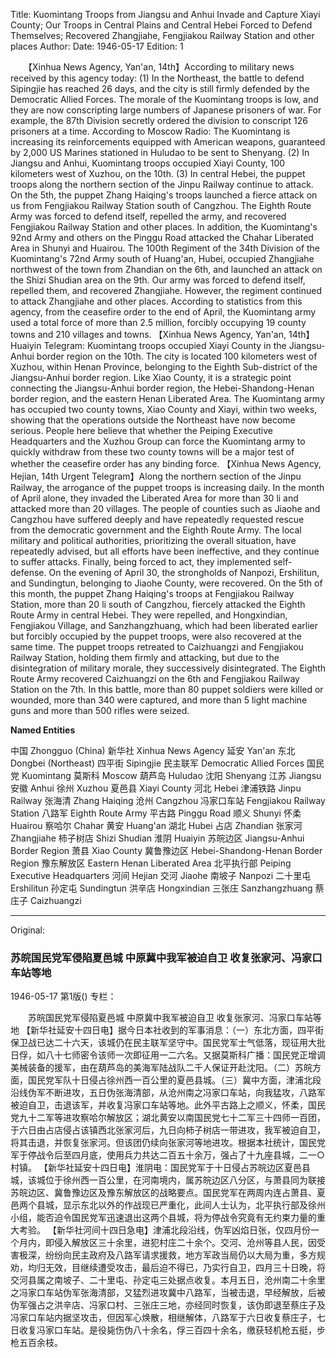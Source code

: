 Title: Kuomintang Troops from Jiangsu and Anhui Invade and Capture Xiayi County; Our Troops in Central Plains and Central Hebei Forced to Defend Themselves; Recovered Zhangjiahe, Fengjiakou Railway Station and other places
Author:
Date: 1946-05-17
Edition: 1

　　【Xinhua News Agency, Yan'an, 14th】According to military news received by this agency today: (1) In the Northeast, the battle to defend Sipingjie has reached 26 days, and the city is still firmly defended by the Democratic Allied Forces. The morale of the Kuomintang troops is low, and they are now conscripting large numbers of Japanese prisoners of war. For example, the 87th Division secretly ordered the division to conscript 126 prisoners at a time. According to Moscow Radio: The Kuomintang is increasing its reinforcements equipped with American weapons, guaranteed by 2,000 US Marines stationed in Huludao to be sent to Shenyang. (2) In Jiangsu and Anhui, Kuomintang troops occupied Xiayi County, 100 kilometers west of Xuzhou, on the 10th. (3) In central Hebei, the puppet troops along the northern section of the Jinpu Railway continue to attack. On the 5th, the puppet Zhang Haiqing's troops launched a fierce attack on us from Fengjiakou Railway Station south of Cangzhou. The Eighth Route Army was forced to defend itself, repelled the army, and recovered Fengjiakou Railway Station and other places. In addition, the Kuomintang's 92nd Army and others on the Pinggu Road attacked the Chahar Liberated Area in Shunyi and Huairou. The 100th Regiment of the 34th Division of the Kuomintang's 72nd Army south of Huang'an, Hubei, occupied Zhangjiahe northwest of the town from Zhandian on the 6th, and launched an attack on the Shizi Shudian area on the 9th. Our army was forced to defend itself, repelled them, and recovered Zhangjiahe. However, the regiment continued to attack Zhangjiahe and other places. According to statistics from this agency, from the ceasefire order to the end of April, the Kuomintang army used a total force of more than 2.5 million, forcibly occupying 19 county towns and 210 villages and towns.
    【Xinhua News Agency, Yan'an, 14th】Huaiyin Telegram: Kuomintang troops occupied Xiayi County in the Jiangsu-Anhui border region on the 10th. The city is located 100 kilometers west of Xuzhou, within Henan Province, belonging to the Eighth Sub-district of the Jiangsu-Anhui border region. Like Xiao County, it is a strategic point connecting the Jiangsu-Anhui border region, the Hebei-Shandong-Henan border region, and the eastern Henan Liberated Area. The Kuomintang army has occupied two county towns, Xiao County and Xiayi, within two weeks, showing that the operations outside the Northeast have now become serious. People here believe that whether the Peiping Executive Headquarters and the Xuzhou Group can force the Kuomintang army to quickly withdraw from these two county towns will be a major test of whether the ceasefire order has any binding force.
    【Xinhua News Agency, Hejian, 14th Urgent Telegram】Along the northern section of the Jinpu Railway, the arrogance of the puppet troops is increasing daily. In the month of April alone, they invaded the Liberated Area for more than 30 li and attacked more than 20 villages. The people of counties such as Jiaohe and Cangzhou have suffered deeply and have repeatedly requested rescue from the democratic government and the Eighth Route Army. The local military and political authorities, prioritizing the overall situation, have repeatedly advised, but all efforts have been ineffective, and they continue to suffer attacks. Finally, being forced to act, they implemented self-defense. On the evening of April 30, the strongholds of Nanpozi, Ershilitun, and Sundingtun, belonging to Jiaohe County, were recovered. On the 5th of this month, the puppet Zhang Haiqing's troops at Fengjiakou Railway Station, more than 20 li south of Cangzhou, fiercely attacked the Eighth Route Army in central Hebei. They were repelled, and Hongxindian, Fengjiakou Village, and Sanzhangzhuang, which had been liberated earlier but forcibly occupied by the puppet troops, were also recovered at the same time. The puppet troops retreated to Caizhuangzi and Fengjiakou Railway Station, holding them firmly and attacking, but due to the disintegration of military morale, they successively disintegrated. The Eighth Route Army recovered Caizhuangzi on the 6th and Fengjiakou Railway Station on the 7th. In this battle, more than 80 puppet soldiers were killed or wounded, more than 340 were captured, and more than 5 light machine guns and more than 500 rifles were seized.

**Named Entities**

中国    Zhongguo (China)
新华社  Xinhua News Agency
延安    Yan'an
东北    Dongbei (Northeast)
四平街  Sipingjie
民主联军  Democratic Allied Forces
国民党  Kuomintang
莫斯科  Moscow
葫芦岛  Huludao
沈阳    Shenyang
江苏    Jiangsu
安徽    Anhui
徐州    Xuzhou
夏邑县  Xiayi County
河北    Hebei
津浦铁路  Jinpu Railway
张海清  Zhang Haiqing
沧州    Cangzhou
冯家口车站 Fengjiakou Railway Station
八路军  Eighth Route Army
平古路  Pinggu Road
顺义    Shunyi
怀柔    Huairou
察哈尔  Chahar
黄安    Huang'an
湖北    Hubei
占店    Zhandian
张家河  Zhangjiahe
柿子树店 Shizi Shudian
淮阴    Huaiyin
苏皖边区  Jiangsu-Anhui Border Region
萧县    Xiao County
冀鲁豫边区 Hebei-Shandong-Henan Border Region
豫东解放区 Eastern Henan Liberated Area
北平执行部 Peiping Executive Headquarters
河间    Hejian
交河    Jiaohe
南坡子  Nanpozi
二十里屯 Ershilitun
孙定屯  Sundingtun
洪辛店  Hongxindian
三张庄  Sanzhangzhuang
蔡庄子  Caizhuangzi



<hr /> 

Original: 


### 苏皖国民党军侵陷夏邑城  中原冀中我军被迫自卫  收复张家河、冯家口车站等地

1946-05-17
第1版()
专栏：

　　苏皖国民党军侵陷夏邑城
    中原冀中我军被迫自卫
    收复张家河、冯家口车站等地
    【新华社延安十四日电】据今日本社收到的军事消息：（一）东北方面，四平街保卫战已达二十六天，该城仍在民主联军坚守中。国民党军士气低落，现征用大批日俘，如八十七师密令该师一次即征用一二六名。又据莫斯科广播：国民党正增调美械装备的援军，由在葫芦岛的美海军陆战队二千人保证开赴沈阳。（二）苏皖方面，国民党军队十日侵占徐州西一百公里的夏邑县城。（三）冀中方面，津浦北段沿线伪军不断进攻，五日伪张海清部，从沧州南之冯家口车站，向我猛攻，八路军被迫自卫，击退该军，并收复冯家口车站等地。此外平古路上之顺义，怀柔，国民党九十二军等进攻察哈尔解放区；湖北黄安以南国民党七十二军三十四师一百团，于六日由占店侵占该镇西北张家河后，九日向柿子树店一带进攻，我军被迫自卫，将其击退，并恢复张家河。但该团仍续向张家河等地进攻。根据本社统计，国民党军于停战令后至四月底，使用兵力共达二百五十余万，强占了十九座县城，二一○村镇。
    【新华社延安十四日电】淮阴电：国民党军于十日侵占苏皖边区夏邑县城，该城位于徐州西一百公里，在河南境内，属苏皖边区八分区，与萧县同为联接苏皖边区、冀鲁豫边区及豫东解放区的战略要点。国民党军在两周内连占萧县、夏邑两个县城，显示东北以外的作战现已严重化，此间人士认为，北平执行部及徐州小组，能否迫令国民党军迅速退出这两个县城，将为停战令究竟有无约束力量的重大考验。
    【新华社河间十四日急电】津浦北段沿线，伪军凶焰日张，仅四月份一个月内，即侵入解放区三十余里，进犯村庄二十余个。交河、沧州等县人民，因受害极深，纷纷向民主政府及八路军请求援救，地方军政当局仍以大局为重，多方规劝，均归无效，目继续遭受攻击，最后迫不得已，乃实行自卫，四月三十日晚，将交河县属之南坡子、二十里屯、孙定屯三处据点收复。本月五日，沧州南二十余里之冯家口车站伪军张海清部，又猛烈进攻冀中八路军，当被击退，早经解放，后被伪军强占之洪辛店、冯家口村、三张庄三地，亦经同时恢复，该伪即退至蔡庄子及冯家口车站内据坚攻击，但因军心焕散，相继解体，八路军于六日收复蔡庄子，七日收复冯家口车站。是役毙伤伪八十余名，俘三百四十余名，缴获轻机枪五挺，步枪五百余枝。
